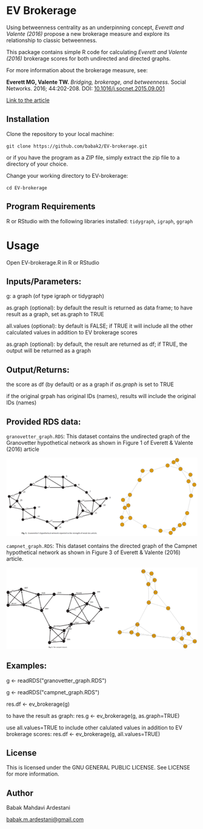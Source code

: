 # EV Brokerage 

Using betweenness centrality as an underpinning concept, *Everett and Valente (2016)* propose a new brokerage measure and explore its relationship to classic betweenness.

This package contains simple R code for calculating *Everett and Valente (2016)* brokerage scores for both undirected and directed graphs.

For more information about the brokerage measure, see:

**Everett MG, Valente TW.** *Bridging, brokerage, and betweenness.* Social Networks. 2016; 44:202-208. DOI: [10.1016/j.socnet.2015.09.001](https://doi.org/10.1016/j.socnet.2015.09.001)

[Link to the article](https://www.sciencedirect.com/science/article/abs/pii/S0378873315000763)

## Installation

Clone the repository to your local machine:

`git clone https://github.com/babak2/EV-brokerage.git`

or if you have the program as a ZIP file, simply extract the zip file to a directory of your choice.

Change your working directory to EV-brokerage:

`cd EV-brokerage`

## Program Requirements

R or RStudio with the following libraries installed: 
`tidygraph`, `igraph`, `ggraph`


# Usage

Open EV-brokerage.R in R or RStudio


## Inputs/Parameters: 

g: a graph (of type igraph or tidygraph)

as.graph (optional): by default the result is returned as data frame; to have result as a graph, set as.graph to TRUE

all.values (optional): by default is FALSE; if TRUE it will include all the other calculated values in addition to EV brokerage scores

as.graph (optional): by default, the result are returned as df; if TRUE, the output will be returned as a graph 

## Output/Returns: 

the score as df (by default) or as a graph if *as.graph* is set to TRUE

if the original grpah has original IDs (names), results will include the original IDs (names)

## Provided RDS data: 

`granovetter_graph.RDS`: This dataset contains the undirected graph of the Granovetter hypothetical network as shown in Figure 1 of Everett & Valente (2016) article

![Granovetter](./images/granovetter.png)

`campnet_graph.RDS`: This dataset contains the directed graph of the Campnet hypothetical network as shown in Figure 3 of Everett & Valente (2016) article.

![Campnet](./images/campnet.png)

## Examples:

g <- readRDS("granovetter_graph.RDS") 

g <- readRDS("campnet_graph.RDS")     

res.df <- ev_brokerage(g)

to have the result as graph: 
res.g  <- ev_brokerage(g, as.graph=TRUE)

use all.values=TRUE to include other calulated values in addition to EV brokerage scores:
res.df  <- ev_brokerage(g, all.values=TRUE) 


## License

This is licensed under the GNU GENERAL PUBLIC LICENSE. See LICENSE for more information.


## Author 

Babak Mahdavi Ardestani

babak.m.ardestani@gmail.com